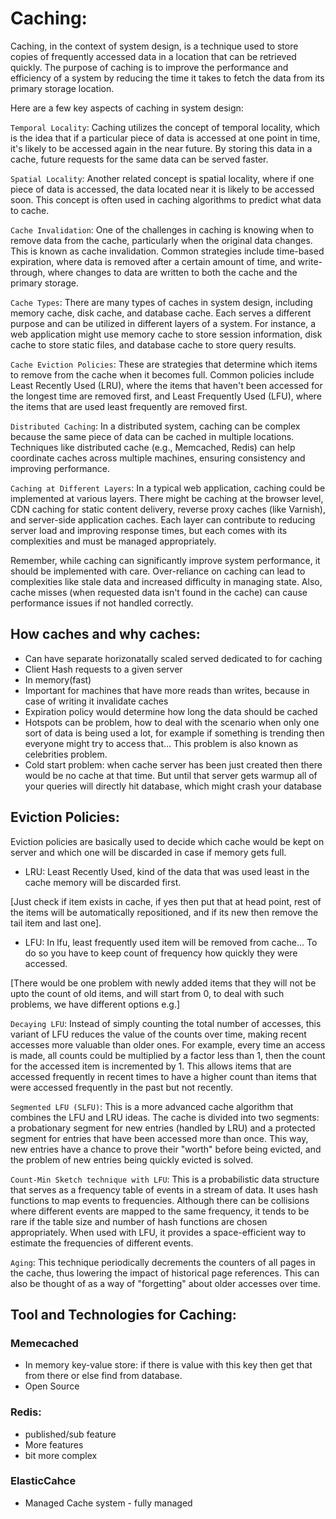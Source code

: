 # Caching:


Caching, in the context of system design, is a technique used to store copies of frequently accessed data in a location that can be retrieved quickly. The purpose of caching is to improve the performance and efficiency of a system by reducing the time it takes to fetch the data from its primary storage location.

Here are a few key aspects of caching in system design:

`Temporal Locality`: Caching utilizes the concept of temporal locality, which is the idea that if a particular piece of data is accessed at one point in time, it's likely to be accessed again in the near future. By storing this data in a cache, future requests for the same data can be served faster.

`Spatial Locality`: Another related concept is spatial locality, where if one piece of data is accessed, the data located near it is likely to be accessed soon. This concept is often used in caching algorithms to predict what data to cache.

`Cache Invalidation`: One of the challenges in caching is knowing when to remove data from the cache, particularly when the original data changes. This is known as cache invalidation. Common strategies include time-based expiration, where data is removed after a certain amount of time, and write-through, where changes to data are written to both the cache and the primary storage.

`Cache Types`: There are many types of caches in system design, including memory cache, disk cache, and database cache. Each serves a different purpose and can be utilized in different layers of a system. For instance, a web application might use memory cache to store session information, disk cache to store static files, and database cache to store query results.

`Cache Eviction Policies`: These are strategies that determine which items to remove from the cache when it becomes full. Common policies include Least Recently Used (LRU), where the items that haven't been accessed for the longest time are removed first, and Least Frequently Used (LFU), where the items that are used least frequently are removed first.

`Distributed Caching`: In a distributed system, caching can be complex because the same piece of data can be cached in multiple locations. Techniques like distributed cache (e.g., Memcached, Redis) can help coordinate caches across multiple machines, ensuring consistency and improving performance.

`Caching at Different Layers`: In a typical web application, caching could be implemented at various layers. There might be caching at the browser level, CDN caching for static content delivery, reverse proxy caches (like Varnish), and server-side application caches. Each layer can contribute to reducing server load and improving response times, but each comes with its complexities and must be managed appropriately.

Remember, while caching can significantly improve system performance, it should be implemented with care. Over-reliance on caching can lead to complexities like stale data and increased difficulty in managing state. Also, cache misses (when requested data isn't found in the cache) can cause performance issues if not handled correctly.

## How caches and why caches:

- Can have separate horizonatally scaled served dedicated to for caching
- Client Hash requests to a given server
- In memory(fast)
- Important for machines that have more reads than writes, because in case of writing it invalidate caches
- Expiration policy would determine how long the data should be cached
- Hotspots can be problem, how to deal with the scenario when only one sort of data is being used a lot, for example if something is trending then everyone might try to access that... This problem is also known as celebrities problem.
- Cold start problem: when cache server has been just created then there would be no cache at that time. But until that server gets warmup all of your queries will directly hit database, which might crash your database

## Eviction Policies:

Eviction policies are basically used to decide which cache would be kept on server and which one will be discarded in case if memory gets full.

- LRU: Least Recently Used, kind of the data that was used least in the cache memory will be discarded first.

[Just check if item exists in cache, if yes then put that at head point, rest of the items will
be automatically repositioned, and if its new then remove the tail item and last one].

- LFU: In lfu, least frequently used item will be removed from cache... To do so you have to keep count
of frequency how quickly they were accessed.

[There would be one problem with newly added items that they will not be upto the count of old items,
and will start from 0, to deal with such problems, we have different options e.g.]

`Decaying LFU`: Instead of simply counting the total number of accesses, this variant of LFU reduces the value of the counts over time, making recent accesses more valuable than older ones. For example, every time an access is made, all counts could be multiplied by a factor less than 1, then the count for the accessed item is incremented by 1. This allows items that are accessed frequently in recent times to have a higher count than items that were accessed frequently in the past but not recently.

`Segmented LFU (SLFU)`: This is a more advanced cache algorithm that combines the LFU and LRU ideas. The cache is divided into two segments: a probationary segment for new entries (handled by LRU) and a protected segment for entries that have been accessed more than once. This way, new entries have a chance to prove their "worth" before being evicted, and the problem of new entries being quickly evicted is solved.

`Count-Min Sketch technique with LFU`: This is a probabilistic data structure that serves as a frequency table of events in a stream of data. It uses hash functions to map events to frequencies. Although there can be collisions where different events are mapped to the same frequency, it tends to be rare if the table size and number of hash functions are chosen appropriately. When used with LFU, it provides a space-efficient way to estimate the frequencies of different events.

`Aging`: This technique periodically decrements the counters of all pages in the cache, thus lowering the impact of historical page references. This can also be thought of as a way of "forgetting" about older accesses over time.


## Tool and Technologies for Caching:

### Memecached

- In memory key-value store: if there is value with this key then get that from there or else find from database.
- Open Source

### Redis:

- published/sub feature
- More features
- bit more complex

### ElasticCahce

- Managed Cache system - fully managed